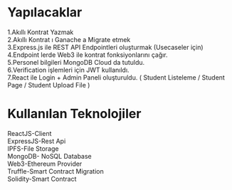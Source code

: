 # Yapılacaklar 
1.Akıllı Kontrat Yazmak <br/>
2.Akıllı Kontrat ı Ganache a Migrate etmek <br/>
3.Express.js ile REST API Endpointleri oluşturmak (Usecaseler için) <br/>
4.Endpoint lerde Web3 ile kontrat fonksiyonlarını çağır. <br/>
5.Personel bilgileri MongoDB Cloud da tutuldu. <br/>
6.Verification işlemleri için JWT kullanıldı. <br/>
7.React ile Login + Admin Paneli oluşturuldu. ( Student Listeleme / Student Page / Student Upload File ) <br/>

# Kullanılan Teknolojiler 
ReactJS-Client <br/>
ExpressJS-Rest Api <br/>
IPFS-File Storage <br/>
MongoDB- NoSQL Database <br/>
Web3-Ethereum Provider <br/>
Truffle-Smart Contract Migration <br/>
Solidity-Smart Contract <br/>

